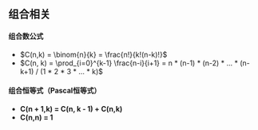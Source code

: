 

## 组合相关
#### 组合数公式

- $C(n,k) = \binom{n}{k} = \frac{n!}{k!(n-k)!}$  
- $C(n, k) = \prod_{i=0}^{k-1} \frac{n-i}{i+1} = n * (n-1) * (n-2) * ... * (n-k+1) / (1 * 2 * 3 * ... * k)$
#### 组合恒等式（Pascal恒等式）

-  **C(n + 1,k) = C(n, k - 1) + C(n,k)**
-  **C(n,n) = 1**
 